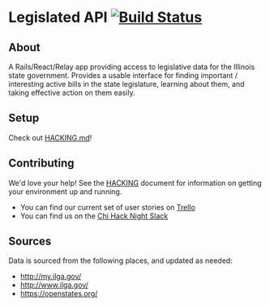 # Legislated API [![Build Status](https://travis-ci.org/legislated/legislated-api.svg?branch=master)](https://travis-ci.org/legislated/legislated-api)

## About

A Rails/React/Relay app providing access to legislative data for the Illinois state government. Provides a usable interface for finding important / interesting active bills in the state legislature, learning about them, and taking effective action on them easily.

## Setup

Check out [HACKING.md](HACKING.md)!

## Contributing

We'd love your help! See the [HACKING](HACKING.md) document for information on getting your environment up and running.

- You can find our current set of user stories on [Trello](https://trello.com/b/4sgWSozE/website)
- You can find us on the [Chi Hack Night Slack](http://slackme.chihacknight.org/)

## Sources

Data is sourced from the following places, and updated as needed:

- http://my.ilga.gov/
- http://www.ilga.gov/
- https://openstates.org/
